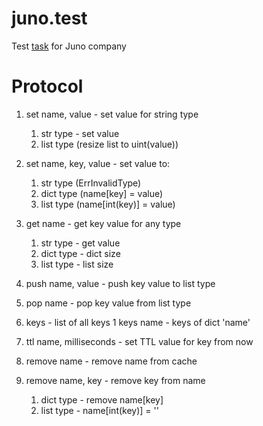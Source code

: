 # juno.test
Test [task](task.md) for Juno company

# Protocol
1. set name, value - set value for string type
	1. str type - set value
	1. list type (resize list to uint(value))

1. set name, key, value - set value to:
	1. str type (ErrInvalidType)
	1. dict type (name[key] = value)
	1. list type (name[int(key)] = value)

1. get name - get key value for any type
	1. str type - get value
	1. dict type - dict size
	1. list type - list size

1. push name, value - push key value to list type

1. pop name - pop key value from list type

1. keys - list of all keys
	1 keys name - keys of dict 'name'

1. ttl name, milliseconds - set TTL value for key from now

1. remove name - remove name from cache

1. remove name, key - remove key from name
	1. dict type - remove name[key]
	1. list type - name[int(key)] = ''
